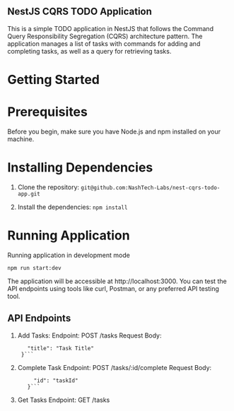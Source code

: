 ## NestJS CQRS TODO Application
This is a simple TODO application in NestJS that follows the Command Query Responsibility Segregation (CQRS) architecture pattern. The application manages a list of tasks with commands for adding and completing tasks, as well as a query for retrieving tasks.

# Getting Started
# Prerequisites
  Before you begin, make sure you have Node.js and npm installed on your machine.

# Installing Dependencies
 1. Clone the repository:
 ```git@github.com:NashTech-Labs/nest-cqrs-todo-app.git```

 2. Install the dependencies:
    ```npm install```
    
# Running Application
  Running application in development mode

  ```npm run start:dev```

  The application will be accessible at http://localhost:3000. You can test the API endpoints using tools like curl, Postman, or any preferred API testing   tool.

## API Endpoints
1. Add Tasks:
   Endpoint: POST /tasks
   Request Body:
   ```{
      "title": "Task Title"
    }```
   
2. Complete Task
   Endpoint: POST /tasks/:id/complete
   Request Body:
   ```{
        "id": "taskId"
      }```
3. Get Tasks
   Endpoint: GET /tasks
 
